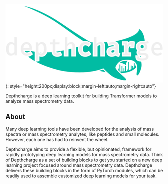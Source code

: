 ![depthcharge logo](./static/logo-dark.png#gh-dark-mode-only){: style="height:200px;display:block;margin-left:auto;margin-right:auto"}

Depthcharge is a deep learning toolkit for building Transformer models to analyze mass spectrometry data.

## About

Many deep learning tools have been developed for the analysis of mass spectra or mass spectrometry analytes, like peptides and small molecules.
However, each one has had to reinvent the wheel.

Depthcharge aims to provide a flexible, but opinionated, framework for rapidly prototyping deep learning models for mass spectrometry data.
Think of Depthcharge as a set of building blocks to get you started on a new deep learning project focused around mass spectrometry data.
Depthcharge delivers these building blocks in the form of PyTorch modules, which can be readily used to assemble customized deep learning models for your task.


<style>
  .md-typeset h1 {
    visibility: hidden;
    font-size: 2px;
    margin: 0px;
  }
</style>
